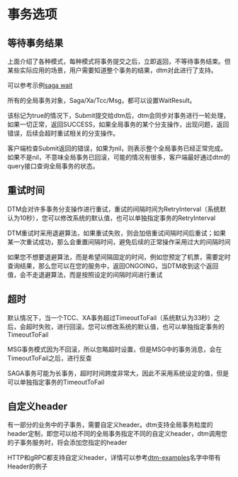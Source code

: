 # 事务选项

## 等待事务结果

上面介绍了各种模式，每种模式将事务提交之后，立即返回，不等待事务结束。但某些实际应用的场景，用户需要知道整个事务的结果，dtm对此进行了支持。

可以参考示例[saga wait](https://github.com/dtm-labs/dtm/blob/main/examples/http_saga_wait.go)

所有的全局事务对象，Saga/Xa/Tcc/Msg，都可以设置WaitResult。

该标记为true的情况下，Submit提交给dtm后，dtm会同步对事务进行一轮处理，如果一切正常，返回SUCCESS，如果全局事务的某个分支操作，出现问题，返回错误，后续会超时重试相关的分支操作。

客户端检查Submit返回的错误，如果为nil，则表示整个全局事务已经正常完成。如果不是nil，不意味全局事务已回滚，可能的情况有很多，客户端最好通过dtm的query接口查询全局事务的状态。

## 重试时间

DTM会对许多事务分支操作进行重试，重试的间隔时间为RetryInterval（系统默认为10秒），您可以修改系统的默认值，也可以单独指定事务的RetryInterval

DTM重试时采用退避算法，如果重试失败，则会加倍重试间隔时间后重试；如果某一次重试成功，那么会重置间隔时间，避免后续的正常操作采用过大的间隔时间

如果您不想要退避算法，而是希望间隔固定的时间，例如您预定了机票，需要定时查询结果，那么您可以在您的服务中，返回ONGOING，当DTM收到这个返回值，会不走退避算法，而是按照设定的间隔时间进行重试

## 超时

默认情况下，当一个TCC、XA事务超过TimeoutToFail（系统默认为33秒）之后，会超时失败，进行回滚。您可以修改系统的默认值，也可以单独指定事务的TimeoutToFail

MSG事务模式因为不回滚，所以忽略超时设置，但是MSG中的事务消息，会在TimeoutToFail之后，进行反查

SAGA事务可能为长事务，超时时间跨度非常大，因此不采用系统设定的值，但是可以单独指定事务的TimeoutToFail

## 自定义header

有一部分的业务中的子事务，需要自定义header。dtm支持全局事务粒度的header定制，即您可以给不同的全局事务指定不同的自定义header，dtm调用您的子事务服务时，将会添加您指定的header

HTTP和gRPC都支持自定义header，详情可以参考[dtm-examples](https://github.com/dtm-labs/dtm-examples)名字中带有Header的例子

